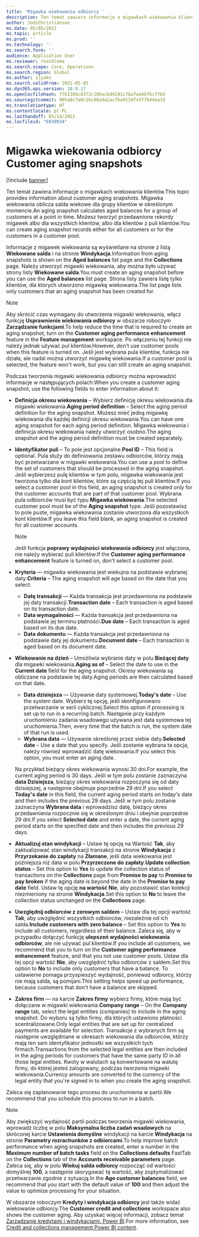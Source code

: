 ```yaml
---
title: 'Migawka wiekowania odbiorcy '
description: Ten temat zawiera informacje o migawkach wiekowania klientów. Migawka wiekowania oblicza salda wiekowe dla grupy klientów w określonym momencie.
author: JodiChristiansen
ms.date: 05/05/2021
ms.topic: article
ms.prod: ''
ms.technology: ''
ms.search.form: ''
audience: Application User
ms.reviewer: roschloma
ms.search.scope: Core, Operations
ms.search.region: Global
ms.author: ilyako
ms.search.validFrom: 2021-05-05
ms.dyn365.ops.version: 10.0.17
ms.openlocfilehash: 7761366c0372c105ecbd4281c7bafa44bf6cf7b5
ms.sourcegitcommit: 905a8c7a0c1bc06ada2acfba913dfe5f7b44ea16
ms.translationtype: HT
ms.contentlocale: pl-PL
ms.lasthandoff: 05/14/2021
ms.locfileid: "6039934"
---
```

# <a name="customer-aging-snapshots"></a><span data-ttu-id="ac950-104">Migawka wiekowania odbiorcy </span><span class="sxs-lookup"><span data-stu-id="ac950-104">Customer aging snapshots</span></span>

[!include [banner](../includes/banner.md)]

<span data-ttu-id="ac950-105">Ten temat zawiera informacje o migawkach wiekowania klientów.</span><span class="sxs-lookup"><span data-stu-id="ac950-105">This topic provides information about customer aging snapshots.</span></span> <span data-ttu-id="ac950-106">Migawka wiekowania oblicza salda wiekowe dla grupy klientów w określonym momencie.</span><span class="sxs-lookup"><span data-stu-id="ac950-106">An aging snapshot calculates aged balances for a group of customers at a point in time.</span></span> <span data-ttu-id="ac950-107">Możesz tworzyć przedawnione rekordy migawek albo dla wszystkich klientów, albo dla klientów z puli klientów.</span><span class="sxs-lookup"><span data-stu-id="ac950-107">You can create aging snapshot records either for all customers or for the customers in a customer pool.</span></span>

<span data-ttu-id="ac950-108">Informacje z migawek wiekowania są wyświetlane na stronie z listą **Wiekowane salda** i na stronie **Windykacja**.</span><span class="sxs-lookup"><span data-stu-id="ac950-108">Information from aging snapshots is shown on the **Aged balances** list page and the **Collections** page.</span></span> <span data-ttu-id="ac950-109">Należy utworzyć migawki wiekowania, aby można było używać strony listy **Wiekowane salda**.</span><span class="sxs-lookup"><span data-stu-id="ac950-109">You must create an aging snapshot before you can use the **Aged balances** list page.</span></span> <span data-ttu-id="ac950-110">Strona listy zawiera listę tylko klientów, dla których utworzono migawkę wiekowania.</span><span class="sxs-lookup"><span data-stu-id="ac950-110">The list page lists only customers that an aging snapshot has been created for.</span></span>

> [!NOTE]
> <span data-ttu-id="ac950-111">Aby skrócić czas wymagany do utworzenia migawki wiekowania, włącz funkcję **Usprawnienie wiekowania odbiorcy** w obszarze roboczym **Zarządzanie funkcjami**.</span><span class="sxs-lookup"><span data-stu-id="ac950-111">To help reduce the time that is required to create an aging snapshot, turn on the **Customer aging performance enhancement** feature in the **Feature management** workspace.</span></span> <span data-ttu-id="ac950-112">Po włączeniu tej funkcji nie należy jednak używać pul klientów.</span><span class="sxs-lookup"><span data-stu-id="ac950-112">However, don't use customer pools when this feature is turned on.</span></span> <span data-ttu-id="ac950-113">Jeśli jest wybrana pula klientów, funkcja nie działa, ale nadal można utworzyć migawkę wiekowania.</span><span class="sxs-lookup"><span data-stu-id="ac950-113">If a customer pool is selected, the feature won't work, but you can still create an aging snapshot.</span></span>

<span data-ttu-id="ac950-114">Podczas tworzenia migawki wiekowania odbiorcy można wprowadzić informacje w następujących polach:</span><span class="sxs-lookup"><span data-stu-id="ac950-114">When you create a customer aging snapshot, use the following fields to enter information about it:</span></span>

- <span data-ttu-id="ac950-115">**Definicja okresu wiekowania** – Wybierz definicję okresu wiekowania dla migawki wiekowania.</span><span class="sxs-lookup"><span data-stu-id="ac950-115">**Aging period definition** – Select the aging period definition for the aging snapshot.</span></span> <span data-ttu-id="ac950-116">Możesz mieć jedną migawkę wiekowania dla każdej definicji okresu wiekowania.</span><span class="sxs-lookup"><span data-stu-id="ac950-116">You can have one aging snapshot for each aging period definition.</span></span> <span data-ttu-id="ac950-117">Migawka wiekowania i definicja okresu wiekowania należy utworzyć osobno.</span><span class="sxs-lookup"><span data-stu-id="ac950-117">The aging snapshot and the aging period definition must be created separately.</span></span>
- <span data-ttu-id="ac950-118">**Identyfikator puli** – To pole jest opcjonalne.</span><span class="sxs-lookup"><span data-stu-id="ac950-118">**Pool ID** – This field is optional.</span></span> <span data-ttu-id="ac950-119">Pula służy do definiowania zestawu odbiorców, którzy mają być przetwarzane w migawki wiekowania.</span><span class="sxs-lookup"><span data-stu-id="ac950-119">You can use a pool to define the set of customers that should be processed in the aging snapshot.</span></span> <span data-ttu-id="ac950-120">Jeśli wybierzesz pulę klientów w tym polu, migawka wiekowania jest tworzona tylko dla kont klientów, które są częścią tej puli klientów.</span><span class="sxs-lookup"><span data-stu-id="ac950-120">If you select a customer pool in this field, an aging snapshot is created only for the customer accounts that are part of that customer pool.</span></span> <span data-ttu-id="ac950-121">Wybrana pula odbiorców musi być typu **Migawka wiekowania**.</span><span class="sxs-lookup"><span data-stu-id="ac950-121">The selected customer pool must be of the **Aging snapshot** type.</span></span> <span data-ttu-id="ac950-122">Jeśli pozostawisz to pole puste, migawka wiekowania zostanie utworzona dla wszystkich kont klientów.</span><span class="sxs-lookup"><span data-stu-id="ac950-122">If you leave this field blank, an aging snapshot is created for all customer accounts.</span></span>

    > [!NOTE]
    > <span data-ttu-id="ac950-123">Jeśli funkcja **poprawy wydajności wiekowania odbiorcy** jest włączona, nie należy wybierać puli klientów.</span><span class="sxs-lookup"><span data-stu-id="ac950-123">If the **Customer aging performance enhancement** feature is turned on, don't select a customer pool.</span></span>

- <span data-ttu-id="ac950-124">**Kryteria** — migawka wiekowania jest wiekujna na podstawie wybranej daty:</span><span class="sxs-lookup"><span data-stu-id="ac950-124">**Criteria** – The aging snapshot will age based on the date that you select:</span></span>

    - <span data-ttu-id="ac950-125">**Datę transakcji** — Każda transakcja jest przedawniona na podstawie jej daty transakcji.</span><span class="sxs-lookup"><span data-stu-id="ac950-125">**Transaction date** – Each transaction is aged based on its transaction date.</span></span>
    - <span data-ttu-id="ac950-126">**Data wymagalności** — Każda transakcja jest przedawniona na podstawie jej terminu płatności.</span><span class="sxs-lookup"><span data-stu-id="ac950-126">**Due date** – Each transaction is aged based on its due date.</span></span>
    - <span data-ttu-id="ac950-127">**Data dokumentu** — Każda transakcja jest przedawniona na podstawie daty jej dokumentu.</span><span class="sxs-lookup"><span data-stu-id="ac950-127">**Document date** – Each transaction is aged based on its document date.</span></span>

- <span data-ttu-id="ac950-128">**Wiekowanie na dzień** – Umożliwia wybranie daty w polu **Bieżącej daty** dla migawki wiekowania.</span><span class="sxs-lookup"><span data-stu-id="ac950-128">**Aging as of** – Select the date to use in the **Current date** field for the aging snapshot.</span></span> <span data-ttu-id="ac950-129">Okresy wiekowania są obliczane na podstawie tej daty.</span><span class="sxs-lookup"><span data-stu-id="ac950-129">Aging periods are then calculated based on that date.</span></span> 

    - <span data-ttu-id="ac950-130">**Data dzisiejsza** — Używanie daty systemowej.</span><span class="sxs-lookup"><span data-stu-id="ac950-130">**Today's date** – Use the system date.</span></span> <span data-ttu-id="ac950-131">Wybierz tę opcję, jeśli skonfigurowano przetwarzanie w serii cyklicznej.</span><span class="sxs-lookup"><span data-stu-id="ac950-131">Select this option if processing is set up to run in a recurring batch.</span></span> <span data-ttu-id="ac950-132">Następnie przy każdym uruchomieniu zadania wsadowego używana jest data systemowa tej uruchomienia.</span><span class="sxs-lookup"><span data-stu-id="ac950-132">Then, every time that the batch is run, the system date of that run is used.</span></span>
    - <span data-ttu-id="ac950-133">**Wybrana data** — Używanie określonej przez siebie daty.</span><span class="sxs-lookup"><span data-stu-id="ac950-133">**Selected date** – Use a date that you specify.</span></span> <span data-ttu-id="ac950-134">Jeśli zostanie wybrana ta opcja, należy również wprowadzić datę wiekowania.</span><span class="sxs-lookup"><span data-stu-id="ac950-134">If you select this option, you must enter an aging date.</span></span>

    <span data-ttu-id="ac950-135">Na przykład bieżący okres wiekowania wynosi 30 dni.</span><span class="sxs-lookup"><span data-stu-id="ac950-135">For example, the current aging period is 30 days.</span></span> <span data-ttu-id="ac950-136">Jeśli w tym polu zostanie zaznaczyna **data Dzisiejsza**, bieżący okres wiekowania rozpoczyna się od daty dzisiejszej, a następnie obejmuje poprzednie 29 dni.</span><span class="sxs-lookup"><span data-stu-id="ac950-136">If you select **Today's date** in this field, the current aging period starts on today's date and then includes the previous 29 days.</span></span> <span data-ttu-id="ac950-137">Jeśli w tym polu zostanie zaznaczyna **Wybrana data** i wprowadzisz datę, bieżący okres przedawnienia rozpocznie się w określonym dniu i obejmie poprzednie 29 dni.</span><span class="sxs-lookup"><span data-stu-id="ac950-137">If you select **Selected date** and enter a date, the current aging period starts on the specified date and then includes the previous 29 days.</span></span>

- <span data-ttu-id="ac950-138">**Aktualizuj stan windykacji** – Ustaw tę opcję na Wartość **Tak**, aby zaktualizować stan windykacji transakcji na stronie **Windykacja** z **Przyrzekanie do zapłaty** na **Złamane**, jeśli data wiekowania jest późniejsza niż data w polu **Przyrzeczone do zapłaty**.</span><span class="sxs-lookup"><span data-stu-id="ac950-138">**Update collection status** – Set this option to **Yes** to update the collection status of transactions on the **Collections** page from **Promise to pay** to **Promise to pay broken** if the aging date is beyond the date in the **Promise to pay date** field.</span></span> <span data-ttu-id="ac950-139">Ustaw tę opcję **na wartość Nie**, aby pozostawić stan kolekcji niezmieniony na stronie **Windykacja**.</span><span class="sxs-lookup"><span data-stu-id="ac950-139">Set this option to **No** to leave the collection status unchanged on the **Collections** page.</span></span>
- <span data-ttu-id="ac950-140">**Uwzględnij odbiorców z zerowym saldem** – Ustaw dla tej opcji wartość **Tak**, aby uwzględnić wszystkich odbiorców, niezależnie od ich salda.</span><span class="sxs-lookup"><span data-stu-id="ac950-140">**Include customers with zero balance** – Set this option to **Yes** to include all customers, regardless of their balance.</span></span> <span data-ttu-id="ac950-141">Zaleca się, aby w przypadku dołączyć funkcję **ulepszeń wydajności wiekowania odbiorców**, ale nie używać pul klientów.</span><span class="sxs-lookup"><span data-stu-id="ac950-141">If you include all customers, we recommend that you to turn on the **Customer aging performance enhancement** feature, and that you not use customer pools.</span></span> <span data-ttu-id="ac950-142">Ustaw dla tej opcji wartość **Nie**, aby uwzględnić tylko odbiorców z saldem.</span><span class="sxs-lookup"><span data-stu-id="ac950-142">Set this option to **No** to include only customers that have a balance.</span></span> <span data-ttu-id="ac950-143">To ustawienie pomaga przyspieszyć wydajność, ponieważ odbiorcy, którzy nie mają salda, są pomijani.</span><span class="sxs-lookup"><span data-stu-id="ac950-143">This setting helps speed up performance, because customers that don't have a balance are skipped.</span></span>
- <span data-ttu-id="ac950-144">**Zakres firm** — na karcie **Zakres firmy** wybierz firmy, które mają być dołączane w migawki wiekowania.</span><span class="sxs-lookup"><span data-stu-id="ac950-144">**Company range** – On the **Company range** tab, select the legal entities (companies) to include in the aging snapshot.</span></span> <span data-ttu-id="ac950-145">Do wyboru są tylko firmy, dla których ustawiono płatności scentralizowane.</span><span class="sxs-lookup"><span data-stu-id="ac950-145">Only legal entities that are set up for centralized payments are available for selection.</span></span> <span data-ttu-id="ac950-146">Transakcje z wybranych firm są następnie uwzględniane w okresach wiekowania dla odbiorców, którzy mają ten sam identyfikator jednostki we wszystkich tych firmach.</span><span class="sxs-lookup"><span data-stu-id="ac950-146">Transactions from the selected legal entities are then included in the aging periods for customers that have the same party ID in all those legal entities.</span></span> <span data-ttu-id="ac950-147">Kwoty w walutach są konwertowane na walutę firmy, do której jesteś zalogowany, podczas tworzenia migawki wiekowania.</span><span class="sxs-lookup"><span data-stu-id="ac950-147">Currency amounts are converted to the currency of the legal entity that you're signed in to when you create the aging snapshot.</span></span>

<span data-ttu-id="ac950-148">Zaleca się zaplanowanie tego procesu do uruchomienia w partii.</span><span class="sxs-lookup"><span data-stu-id="ac950-148">We recommend that you schedule this process to run in a batch.</span></span>

> [!NOTE]
> <span data-ttu-id="ac950-149">Aby zwiększyć wydajność partii podczas tworzenia migawki wiekowania, wprowadź liczbę w polu **Maksymalna liczba zadań wsadowych** na skróconej karcie **Ustawienia domyślne** windykacji na karcie **Windykacja** na stronie **Parametry rozrachunków z odbiorcami**.</span><span class="sxs-lookup"><span data-stu-id="ac950-149">To help improve batch performance when aging snapshots are created, enter a number in the **Maximum number of batch tasks** field on the **Collections defaults** FastTab on the **Collections** tab of the **Accounts receivable parameters** page.</span></span> <span data-ttu-id="ac950-150">Zaleca się, aby w polu **Wiekuj salda odbiorcy** rozpocząć od wartości domyślnej **100**, a następnie skorygować tę wartość, aby zoptymalizować przetwarzanie zgodnie z sytuacją.</span><span class="sxs-lookup"><span data-stu-id="ac950-150">In the **Age customer balances** field, we recommend that you start with the default value of **100** and then adjust the value to optimize processing for your situation.</span></span>

<span data-ttu-id="ac950-151">W obszarze roboczym **Kredyty i windykacja odbiorcy** jest także widać wiekowanie odbiorcy.</span><span class="sxs-lookup"><span data-stu-id="ac950-151">The **Customer credit and collections** workspace also shows the customer aging.</span></span> <span data-ttu-id="ac950-152">Aby uzyskać więcej informacji, zobacz temat [Zarządzanie kredytami i windykacjami. Power BI](credit-collections-power-bi.md).</span><span class="sxs-lookup"><span data-stu-id="ac950-152">For more information, see [Credit and collections management Power BI content](credit-collections-power-bi.md).</span></span>
